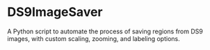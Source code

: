 # DS9ImageSaver
A Python script to automate the process of saving regions from DS9 images, with custom scaling, zooming, and labeling options.
